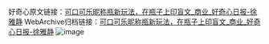 好奇心原文链接：[可口可乐昵称瓶新玩法，在瓶子上印盲文_商业_好奇心日报-徐雅静](https://www.qdaily.com/articles/9489.html)
WebArchive归档链接：[可口可乐昵称瓶新玩法，在瓶子上印盲文_商业_好奇心日报-徐雅静](http://web.archive.org/web/20180612054944/http://www.qdaily.com:80/articles/9489.html)
![image](http://ww3.sinaimg.cn/large/007d5XDply1g3vfczgmzmj30u02vo1kx)